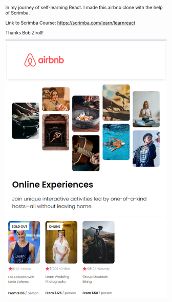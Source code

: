 In my journey of self-learning React. I made this airbnb clone with the help of Scrimba. 

Link to Scrimba Course: https://scrimba.com/learn/learnreact

Thanks Bob Ziroll!

![Screenshots](https://github.com/Doc-Omer/Air-Bnb-Clone/blob/master/public/Screenshot1.png?raw=true)
![Screenshots](https://github.com/Doc-Omer/Air-Bnb-Clone/blob/master/public/Screenshot2.png?raw=true)
